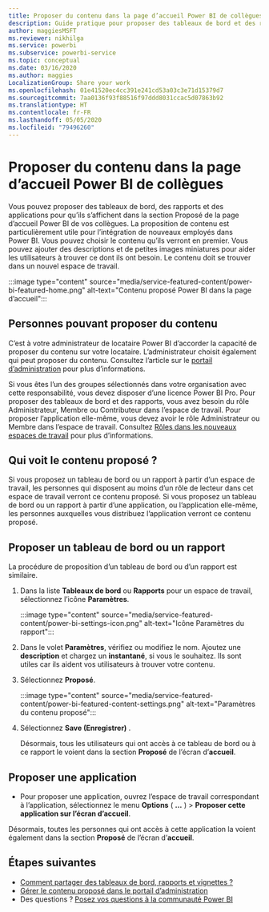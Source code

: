 ```yaml
---
title: Proposer du contenu dans la page d’accueil Power BI de collègues
description: Guide pratique pour proposer des tableaux de bord et des rapports Power BI dans la page d’accueil Power BI de collègues dans votre organisation.
author: maggiesMSFT
ms.reviewer: nikhilga
ms.service: powerbi
ms.subservice: powerbi-service
ms.topic: conceptual
ms.date: 03/16/2020
ms.author: maggies
LocalizationGroup: Share your work
ms.openlocfilehash: 01e41520ec4cc391e241cd53a03c3e71d15379d7
ms.sourcegitcommit: 7aa0136f93f88516f97ddd8031ccac5d07863b92
ms.translationtype: HT
ms.contentlocale: fr-FR
ms.lasthandoff: 05/05/2020
ms.locfileid: "79496260"
---
```

# <a name="feature-content-on-colleagues-power-bi-home-page"></a>Proposer du contenu dans la page d’accueil Power BI de collègues

Vous pouvez proposer des tableaux de bord, des rapports et des applications pour qu’ils s’affichent dans la section Proposé de la page d’accueil Power BI de vos collègues. La proposition de contenu est particulièrement utile pour l’intégration de nouveaux employés dans Power BI. Vous pouvez choisir le contenu qu’ils verront en premier. Vous pouvez ajouter des descriptions et de petites images miniatures pour aider les utilisateurs à trouver ce dont ils ont besoin. Le contenu doit se trouver dans un nouvel espace de travail.

:::image type="content" source="media/service-featured-content/power-bi-featured-home.png" alt-text="Contenu proposé Power BI dans la page d’accueil":::

## <a name="who-can-feature-content"></a>Personnes pouvant proposer du contenu

C’est à votre administrateur de locataire Power BI d’accorder la capacité de proposer du contenu sur votre locataire. L’administrateur choisit également qui peut proposer du contenu. Consultez l’article sur le [portail d’administration](../service-admin-portal.md#featured-content) pour plus d’informations.

Si vous êtes l’un des groupes sélectionnés dans votre organisation avec cette responsabilité, vous devez disposer d’une licence Power BI Pro. Pour proposer des tableaux de bord et des rapports, vous avez besoin du rôle Administrateur, Membre ou Contributeur dans l’espace de travail. Pour proposer l’application elle-même, vous devez avoir le rôle Administrateur ou Membre dans l’espace de travail. Consultez [Rôles dans les nouveaux espaces de travail](../service-new-workspaces.md#roles-in-the-new-workspaces) pour plus d’informations.

## <a name="who-sees-featured-content"></a>Qui voit le contenu proposé ?

Si vous proposez un tableau de bord ou un rapport à partir d’un espace de travail, les personnes qui disposent au moins d’un rôle de lecteur dans cet espace de travail verront ce contenu proposé. Si vous proposez un tableau de bord ou un rapport à partir d’une application, ou l’application elle-même, les personnes auxquelles vous distribuez l’application verront ce contenu proposé.

## <a name="feature-a-dashboard-or-report"></a>Proposer un tableau de bord ou un rapport

La procédure de proposition d’un tableau de bord ou d’un rapport est similaire.

1. Dans la liste **Tableaux de bord** ou **Rapports** pour un espace de travail, sélectionnez l’icône **Paramètres**.

    :::image type="content" source="media/service-featured-content/power-bi-settings-icon.png" alt-text="Icône Paramètres du rapport":::

2. Dans le volet **Paramètres**, vérifiez ou modifiez le nom. Ajoutez une **description** et chargez un **instantané**, si vous le souhaitez. Ils sont utiles car ils aident vos utilisateurs à trouver votre contenu.

3. Sélectionnez **Proposé**.

    :::image type="content" source="media/service-featured-content/power-bi-featured-content-settings.png" alt-text="Paramètres du contenu proposé":::

4. Sélectionnez **Save (Enregistrer)** .

    Désormais, tous les utilisateurs qui ont accès à ce tableau de bord ou à ce rapport le voient dans la section **Proposé** de l’écran d’**accueil**.

## <a name="feature-an-app"></a>Proposer une application

- Pour proposer une application, ouvrez l’espace de travail correspondant à l’application, sélectionnez le menu **Options** ( **...** ) > **Proposer cette application sur l’écran d’accueil**.

Désormais, toutes les personnes qui ont accès à cette application la voient également dans la section **Proposé** de l’écran d’**accueil**.

## <a name="next-steps"></a>Étapes suivantes

* [Comment partager des tableaux de bord, rapports et vignettes ?](../service-how-to-collaborate-distribute-dashboards-reports.md)
* [Gérer le contenu proposé dans le portail d’administration](../service-admin-portal.md#manage-featured-content)
* Des questions ? [Posez vos questions à la communauté Power BI](https://community.powerbi.com/)

